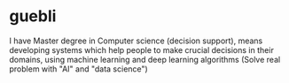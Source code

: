 # guebli
I have Master degree in Computer science (decision support), means developing systems which help people to make crucial decisions in their domains, using machine learning and deep learning algorithms (Solve real problem with "AI" and "data science")
